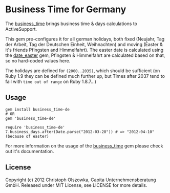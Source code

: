# Business Time for Germany

The [business_time](https://github.com/bokmann/business_time) brings business time & days calculations to ActiveSupport.

This gem pre-configures it for all german holidays, both fixed (Neujahr, Tag der Arbeit, Tag der Deutschen Einheit, Weihnachten)
and moving (Easter & it's friends Pfingsten and Himmelfahrt). The easter date is calculated using the 
[date_easter](https://rubygems.org/gems/date_easter) gem, Pfingsten & Himmelfahrt are calculated based on that, 
so no hard-coded values here.

The holidays are defined for `(2000..2035)`, which should be sufficient (on Ruby 1.9 they can be defined much further up, but
Times after 2037 tend to fail with `time out of range` on Ruby 1.8.7...)

## Usage

    gem install business_time-de
    # OR
    gem 'business_time-de'

    require 'business_time-de'
    7.business_days.after(Date.parse("2012-03-28")) # => "2012-04-10" (because of easter)

For more information on the usage of the [business_time](https://github.com/bokmann/business_time) gem please 
check out it's documentation.

## License

Copyright (c) 2012 Christoph Olszowka, Capita Unternehmensberatung GmbH. Released under MIT License, see LICENSE for more details.